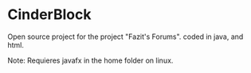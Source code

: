 # CinderBlock

Open source project for the project "Fazit's Forums".
coded in java, and html.

Note: Requieres javafx in the home folder on linux.
